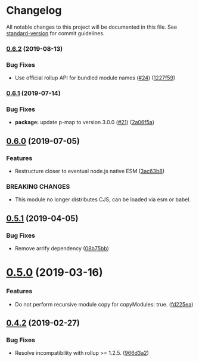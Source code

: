 # Changelog

All notable changes to this project will be documented in this file. See [standard-version](https://github.com/conventional-changelog/standard-version) for commit guidelines.

### [0.6.2](https://github.com/cfware/vinyl-rollup/compare/v0.6.1...v0.6.2) (2019-08-13)


### Bug Fixes

* Use official rollup API for bundled module names ([#24](https://github.com/cfware/vinyl-rollup/issues/24)) ([1227f59](https://github.com/cfware/vinyl-rollup/commit/1227f59))

### [0.6.1](https://github.com/cfware/vinyl-rollup/compare/v0.6.0...v0.6.1) (2019-07-14)


### Bug Fixes

* **package:** update p-map to version 3.0.0 ([#21](https://github.com/cfware/vinyl-rollup/issues/21)) ([2a06f5a](https://github.com/cfware/vinyl-rollup/commit/2a06f5a))



## [0.6.0](https://github.com/cfware/vinyl-rollup/compare/v0.5.1...v0.6.0) (2019-07-05)


### Features

* Restructure closer to eventual node.js native ESM ([3ac63b8](https://github.com/cfware/vinyl-rollup/commit/3ac63b8))


### BREAKING CHANGES

* This module no longer distributes CJS, can be loaded
via esm or babel.



## [0.5.1](https://github.com/cfware/vinyl-rollup/compare/v0.5.0...v0.5.1) (2019-04-05)


### Bug Fixes

* Remove arrify dependency ([08b75bb](https://github.com/cfware/vinyl-rollup/commit/08b75bb))



# [0.5.0](https://github.com/cfware/vinyl-rollup/compare/v0.4.2...v0.5.0) (2019-03-16)


### Features

* Do not perform recursive module copy for copyModules: true. ([fd225ea](https://github.com/cfware/vinyl-rollup/commit/fd225ea))



## [0.4.2](https://github.com/cfware/vinyl-rollup/compare/v0.4.1...v0.4.2) (2019-02-27)


### Bug Fixes

* Resolve incompatibility with rollup >= 1.2.5. ([966d3a2](https://github.com/cfware/vinyl-rollup/commit/966d3a2))
